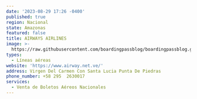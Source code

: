 ```yaml
---
date: '2023-08-29 17:26 -0400'
published: true
region: Nacional
state: Amazonas
featured: false
title: AIRWAYS AIRLINES
image: >-
  https://raw.githubusercontent.com/boardingpassblog/boardingpassblog.github.io/main/assets/images/AIRWAYS-AIRLINES-LOGO.jpg
types:
  - Líneas aéreas
website: 'https://www.airway.net.ve/'
address: Virgen Del Carmen Con Santa Lucia Punta De Piedras
phone_number: +58 295  2630017
services:
  - Venta de Boletos Aéreos Nacionales
---
```

